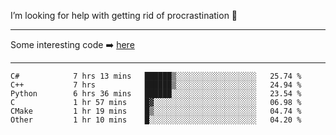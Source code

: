 I’m looking for help with getting rid of procrastination 🤔

-----

Some interesting code :arrow_right: [here](https://github.com/zhen8838/playground)

-----

<!--START_SECTION:waka-->

```text
C#            7 hrs 13 mins   ██████▒░░░░░░░░░░░░░░░░░░   25.74 %
C++           7 hrs           ██████▒░░░░░░░░░░░░░░░░░░   24.94 %
Python        6 hrs 36 mins   ██████░░░░░░░░░░░░░░░░░░░   23.54 %
C             1 hr 57 mins    █▓░░░░░░░░░░░░░░░░░░░░░░░   06.98 %
CMake         1 hr 19 mins    █▒░░░░░░░░░░░░░░░░░░░░░░░   04.74 %
Other         1 hr 10 mins    █░░░░░░░░░░░░░░░░░░░░░░░░   04.20 %
```

<!--END_SECTION:waka-->

<!--
**zhen8838/zhen8838** is a ✨ _special_ ✨ repository because its `README.md` (this file) appears on your GitHub profile.

Here are some ideas to get you started:

- 🔭 I’m currently working on ...
- 🌱 I’m currently learning ...
- 👯 I’m looking to collaborate on ...
 ...
- 💬 Ask me about ...
- 📫 How to reach me: ...
- 😄 Pronouns: ...
- ⚡ Fun fact: ...
-->

